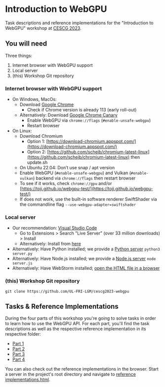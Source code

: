 # Introduction to WebGPU
Task descriptions and reference implementations for the "Introduction to WebGPU" workshop at [CESCG 2023](https://cescg.org/our-services/introduction-to-webgpu/).

## You will need

Three things:
1. Internet browser with WebGPU support
2. Local server
3. (this) Workshop Git repository

### Internet browser with WebGPU support

* On Windows, MacOs:
  * Download [Google Chrome](https://www.google.com/chrome)
    * Check if Chrome version is already 113 (early roll-out)
  * Alternatively: Download [Google Chrome Canary](https://www.google.com/chrome/canary/)
    * Enable WebGPU via `chrome://flags` (`#enable-unsafe-webgpu`)
    * Restart browser
* On Linux:
  * Download Chromium
    * Option 1: [https://download-chromium.appspot.com/](https://download-chromium.appspot.com/)
    * Option 2: [https://github.com/scheib/chromium-latest-linux](https://github.com/scheib/chromium-latest-linux) then update.sh
  * On Ubuntu 22.04: Don’t use snap / apt version
  * Enable WebGPU (`#enable-unsafe-webgpu`) and Vulkan (`#enable-vulkan`) backend via `chrome://flags` then restart browser
  * To see if it works, check `chrome://gpu` and/or [https://toji.github.io/webgpu-test/](https://toji.github.io/webgpu-test/)
  * If does not work, use the built-in software renderer SwiftShader via the commandline flag `--use-webgpu-adapter=swiftshader`

### Local server

* Our recommendation: [Visual Studio Code](https://code.visualstudio.com/)
  * Go to Extensions > Search "Live Server" (over 33 million downloads) > Install
  * Alternatively: Install from [here](https://marketplace.visualstudio.com/items?itemName=ritwickdey.LiveServer)
* Alternatively: Have Python installed; we provide a [Python server](./bin/server.py) `python3 server.py`
* Alternatively: Have Node.js installed; we provide a [Node.js server](./bin/server.js) `node server.js`
* Alternatively: Have WebStorm installed; [open the HTML file in a browser](https://www.jetbrains.com/help/webstorm/editing-html-files.html#ws_html_preview_output_procedure)

### (this) Workshop Git repository

`git clone https://github.com/UL-FRI-LGM/cescg2023-webgpu`

## Tasks & Reference Implementations

During the four parts of this workshop you're going to solve tasks in order to learn how to use the WebGPU API.
For each part, you'll find the task descriptions as well as the respective reference implementation in its respective folder:
* [Part 1](Part%201/Task%20Description.md)
* [Part 2](Part%202/Task%20Description.md)
* [Part 3](Part%203/Task%20Description.md)
* [Part 4](Part%204/Task%20Description.md)

You can also check out the reference implementations in the browser.
Start a server in the project's root directory and navigate to [reference implementations.html](reference-implementations.html).
